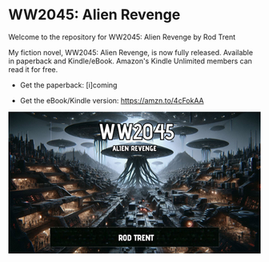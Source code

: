 # WW2045: Alien Revenge

Welcome to the repository for WW2045: Alien Revenge by Rod Trent

My fiction novel, WW2045: Alien Revenge, is now fully released. Available in paperback and Kindle/eBook. Amazon's Kindle Unlimited members can read it for free.

* Get the paperback: [i]coming

* Get the eBook/Kindle version: https://amzn.to/4cFokAA 

<p align="center"><img src="https://github.com/rod-trent/WW2045/blob/main/Images/Wallpapers/WW2045_Wallpaper_Small.png"></center></p>
